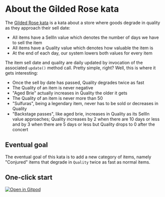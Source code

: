 # About the Gilded Rose kata

The [Gilded Rose kata](https://github.com/emilybache/GildedRose-Refactoring-Kata) is a kata about a store where goods degrade in quality as they approach their sell date:

- All items have a SellIn value which denotes the number of days we have to sell the item
- All items have a Quality value which denotes how valuable the item is
- At the end of each day, our system lowers both values for every item

The item sell date and quality are daily updated by invocation of the associated `update()` method call.
Pretty simple, right? Well, this is where it gets interesting:

- Once the sell by date has passed, Quality degrades twice as fast
- The Quality of an item is never negative
- "Aged Brie" actually increases in Quality the older it gets
- The Quality of an item is never more than 50
- "Sulfuras", being a legendary item, never has to be sold or decreases in Quality
- "Backstage passes", like aged brie, increases in Quality as its SellIn value approaches;
Quality increases by 2 when there are 10 days or less and by 3 when there are 5 days or less but
Quality drops to 0 after the concert

## Eventual goal

The eventual goal of this kata is to add a new category of items, namely "Conjured" items that degrade in `Quality` twice as fast as normal items.

## One-click start

[![Open in Gitpod](https://img.shields.io/badge/Open_in-gitpod-yellow?logo=gitpod)](https://gitpod.io/#https://github.com/zhendrikse/gilded-rose-navara)
